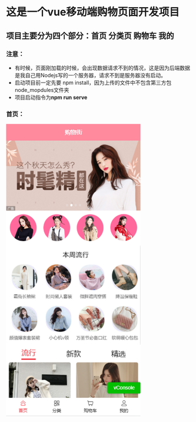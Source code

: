 
# 这是一个vue移动端购物页面开发项目
## 项目主要分为四个部分：首页 分类页 购物车 我的
### 注意： 
+ 有时候，页面刚加载的时候，会出现数据请求不到的情况，这是因为后端数据是我自己用Nodejs写的一个服务器，请求不到是服务器没有启动。
+ 启动项目前一定先要 npm  install，因为上传的文件中不包含第三方包node_mopdules文件夹
+ 项目启动指令为**npm  run  serve**

### 首页：
![首页](https://github.com/sirfuao/imgages/blob/master/shouye.png)
